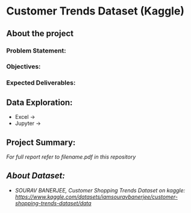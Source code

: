 # Customer Trends Dataset (Kaggle)
## About the project
### Problem Statement:
### Objectives:
### Expected Deliverables:


## Data Exploration:
- Excel -> 
- Jupyter ->

## Project Summary:
<I>For full report refer to filename.pdf in this repository<I> 


## About Dataset:
- SOURAV BANERJEE, Customer Shopping Trends Dataset on kaggle:
  https://www.kaggle.com/datasets/iamsouravbanerjee/customer-shopping-trends-dataset/data

